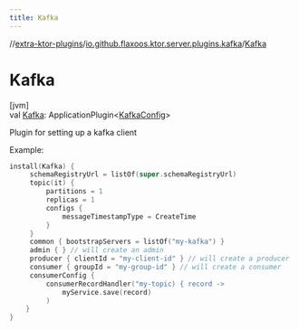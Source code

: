 ```yaml
---
title: Kafka
---
```


//[extra-ktor-plugins](../../index.md)/[io.github.flaxoos.ktor.server.plugins.kafka](index.md)/[Kafka](-kafka.md)

# Kafka

[jvm]\
val [Kafka](-kafka.md): ApplicationPlugin&lt;[KafkaConfig](-kafka-config/index.md)&gt;

Plugin for setting up a kafka client

Example:

```kotlin
install(Kafka) {
     schemaRegistryUrl = listOf(super.schemaRegistryUrl)
     topic(it) {
         partitions = 1
         replicas = 1
         configs {
             messageTimestampType = CreateTime
         }
     }
     common { bootstrapServers = listOf("my-kafka") }
     admin { } // will create an admin
     producer { clientId = "my-client-id" } // will create a producer
     consumer { groupId = "my-group-id" } // will create a consumer
     consumerConfig {
         consumerRecordHandler("my-topic) { record ->
             myService.save(record)
         )
    }
}
```



